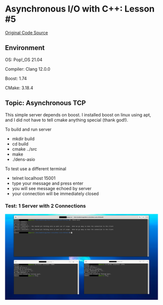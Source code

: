 # Asynchronous I/O with C++: Lesson #5

[Original Code Source ](https://dens.website/tutorials/cpp-asio/async-tcp-server)

## Environment

OS: Pop!_OS 21.04

Compiler: Clang 12.0.0

Boost: 1.74

CMake: 3.18.4

## Topic: Asynchronous TCP

This simple server depends on boost.  I installed boost on linux using apt, and I did not have to tell cmake anything special (thank god!).

To build and run server
* mkdir build
* cd build
* cmake ../src
* make
* ./dens-asio

To test use a different terminal
* telnet localhost 15001
* type your message and press enter
* you will see message echoed by server
* your connection will be immediately closed

### Test: 1 Server with 2 Connections

![1 Server with 2 Connections](output/dens-asio_01.png)
